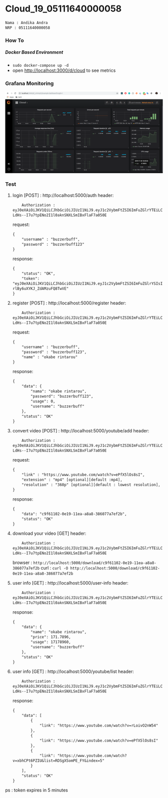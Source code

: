 # Cloud_19_05111640000058

```
Nama : Andika Andra
NRP : 05111640000058
```

### How To 

##### Docker Based Environment
- `sudo docker-compose up -d`
- open [http://localhost:3000/d/cloud](http://localhost:3000/d/cloud) to see metrics

### Grafana Monitoring
![grafana](docs/11006468159522.png)

### Test
1. login [POST] :
    http://localhost:5000/auth
    header:
    ```
        Authorization : eyJ0eXAiOiJKV1QiLCJhbGciOiJIUzI1NiJ9.eyJ1c2VybmFtZSI6ImFuZGlrYTEiLCJwYXNzd29yZCI6ImFuZGlrYTEyMyIsIm5hbWEiOiJidXp6ZXJidWZmIiwidXNhZ2UiOjAsImV4cCI6MTU3NTkwMjYwN30.-LdHs--I7u7tpENo2I1l0aknSNXLSmIBxFlaF7a050E
    ```

    request: 
    ```
    {
        "username" : "buzzerbuff",
        "password" : "buzzerbuff123"
    }
    ```
    
    response: 
    ```
    {
        "status": "OK",
        "token": "eyJ0eXAiOiJKV1QiLCJhbGciOiJIUzI1NiJ9.eyJ1c2VybmFtZSI6ImFuZGlrYSIsInBhc3N3b3JkIjoiYW5kaWthMTIzIiwibmFtYSI6IkFuZGlrYSBBbmRyYSIsImV4cCI6MTU3NDUzMjAyM30.GJ2R4IdhBTnTxIdK1b-rlBy6uXYKJ_ZdAMzuFQ8TwVE"
    }
    ```
1. register [POST] :
    http://localhost:5000/register
    header:
    ```
        Authorization : eyJ0eXAiOiJKV1QiLCJhbGciOiJIUzI1NiJ9.eyJ1c2VybmFtZSI6ImFuZGlrYTEiLCJwYXNzd29yZCI6ImFuZGlrYTEyMyIsIm5hbWEiOiJidXp6ZXJidWZmIiwidXNhZ2UiOjAsImV4cCI6MTU3NTkwMjYwN30.-LdHs--I7u7tpENo2I1l0aknSNXLSmIBxFlaF7a050E
    ```

    request: 
    ```
    {
        "username" : "buzzerbuff",
        "password" : "buzzerbuff123",
        "name" : "okabe rintarou"
    }
    ```
    
    response: 
    ```
    {
        "data": {
            "nama": "okabe rintarou",
            "password": "buzzerbuff123",
            "usage": 0,
            "username": "buzzerbuff"
        },
        "status": "OK"
    }
    ```
1. convert video [POST] :
    http://localhost:5000/youtube/add
    header:
    ```
        Authorization : eyJ0eXAiOiJKV1QiLCJhbGciOiJIUzI1NiJ9.eyJ1c2VybmFtZSI6ImFuZGlrYTEiLCJwYXNzd29yZCI6ImFuZGlrYTEyMyIsIm5hbWEiOiJidXp6ZXJidWZmIiwidXNhZ2UiOjAsImV4cCI6MTU3NTkwMjYwN30.-LdHs--I7u7tpENo2I1l0aknSNXLSmIBxFlaF7a050E
    ```

    request: 
    ```
    {
        "link" : "https://www.youtube.com/watch?v=ePfX5lOs8sI",
        "extension" : "mp4" [optional][default :mp4],
        "resolution" : "360p" [optional][default : lowest resolution],
    }
    ```

    response: 
    ```
    {
        "data": "c9f61102-0e19-11ea-a8a8-386077a7ef2b",
        "status": "OK"
    }
    ```
1. download your video [GET]
    header:
    ```
        Authorization : eyJ0eXAiOiJKV1QiLCJhbGciOiJIUzI1NiJ9.eyJ1c2VybmFtZSI6ImFuZGlrYTEiLCJwYXNzd29yZCI6ImFuZGlrYTEyMyIsIm5hbWEiOiJidXp6ZXJidWZmIiwidXNhZ2UiOjAsImV4cCI6MTU3NTkwMjYwN30.-LdHs--I7u7tpENo2I1l0aknSNXLSmIBxFlaF7a050E
    ```

    browser : `http://localhost:5000/download/c9f61102-0e19-11ea-a8a8-386077a7ef2b`
    curl : `curl -O http://localhost:5000/download/c9f61102-0e19-11ea-a8a8-386077a7ef2b`
1. user info [GET] :
    http://localhost:5000/user-info
    header:
    ```
        Authorization : eyJ0eXAiOiJKV1QiLCJhbGciOiJIUzI1NiJ9.eyJ1c2VybmFtZSI6ImFuZGlrYTEiLCJwYXNzd29yZCI6ImFuZGlrYTEyMyIsIm5hbWEiOiJidXp6ZXJidWZmIiwidXNhZ2UiOjAsImV4cCI6MTU3NTkwMjYwN30.-LdHs--I7u7tpENo2I1l0aknSNXLSmIBxFlaF7a050E
    ```

    response: 
    ```
    {
        "data": {
            "name": "okabe rintarou",
            "price": 171.7896,
            "usage": 17178960,
            "username": "buzzerbuff"
        },
        "status": "OK"
    }
    ```
1. user info [GET] :
    http://localhost:5000/youtube/list
    header:
    ```
        Authorization : eyJ0eXAiOiJKV1QiLCJhbGciOiJIUzI1NiJ9.eyJ1c2VybmFtZSI6ImFuZGlrYTEiLCJwYXNzd29yZCI6ImFuZGlrYTEyMyIsIm5hbWEiOiJidXp6ZXJidWZmIiwidXNhZ2UiOjAsImV4cCI6MTU3NTkwMjYwN30.-LdHs--I7u7tpENo2I1l0aknSNXLSmIBxFlaF7a050E
    ```

    response: 
    ```
    {
        "data": [
            {
                "link": "https://www.youtube.com/watch?v=rLoivO2nW54"
            },
            {
                "link": "https://www.youtube.com/watch?v=ePfX5lOs8sI"
            },
            {
                "link": "https://www.youtube.com/watch?v=xbhCPt6PZIU&list=RDSgXSomPE_FY&index=5"
            }
        ],
        "status": "OK"
    }
    ```

ps : token expires in 5 minutes